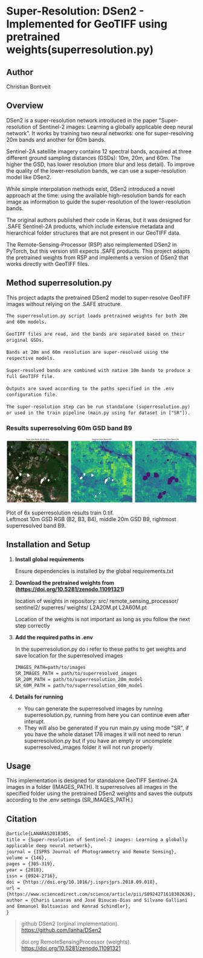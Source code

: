 # Super-Resolution: DSen2 - Implemented for GeoTIFF using pretrained weights(superresolution.py)

Author
----------

Christian Bontveit

## Overview

DSen2 is a super-resolution network introduced in the paper "Super-resolution of Sentinel-2 images: Learning a globally applicable deep neural network".
It works by training two neural networks: one for super-resolving 20m bands and another for 60m bands.

Sentinel-2A satellite imagery contains 12 spectral bands, acquired at three different ground sampling distances (GSDs): 10m, 20m, and 60m. The higher the GSD, has lower resolution (more blur and less detail).
To improve the quality of the lower-resolution bands, we can use a super-resolution model like DSen2.

While simple interpolation methods exist, DSen2 introduced a novel approach at the time: using the available high-resolution bands for each image as information to guide the super-resolution of the lower-resolution bands.

The original authors published their code in Keras, but it was designed for .SAFE Sentinel-2A products, which include extensive metadata and hierarchical folder structures that are not present in our GeoTIFF data.

The Remote-Sensing-Processor (RSP) also reimplemented DSen2 in PyTorch, but this version still expects .SAFE products.
This project adapts the pretrained weights from RSP and implements a version of DSen2 that works directly with GeoTIFF files.

## Method superresolution.py

This project adapts the pretrained DSen2 model to super-resolve GeoTIFF images without relying on the .SAFE structure.

    The superresolution.py script loads pretrained weights for both 20m and 60m models.

    GeoTIFF files are read, and the bands are separated based on their original GSDs.

    Bands at 20m and 60m resolution are super-resolved using the respective models.

    Super-resolved bands are combined with native 10m bands to produce a full GeoTIFF file.

    Outputs are saved according to the paths specified in the .env configuration file.

    The super-resolution step can be run standalone (superresolution.py) or used in the train pipeline (main.py using for dataset in ["SR"]).

### Results superresolving 60m GSD band B9

<img width="800" alt="superresolved_image" src="superres6xresults.png">

Plot of 6x superresolution results train 0.tif.  
Leftmost 10m GSD RGB (B2, B3, B4), middle 20m GSD B9, rightmost superresolved band B9.

## Installation and Setup

1. **Install global requirements**

    Ensure dependencies is installed by the global requirements.txt

2. **Download the pretrained weights from (https://doi.org/10.5281/zenodo.11091321)**

    location of weights in repository:
    src/
        remote_sensing_processor/
            sentinel2/
                superres/
                    weights/
                        L2A20M.pt
                        L2A60M.pt

    Location of the weights is not important as long as you follow the next step correctly

3. **Add the required paths in .env**

    In the superresolution.py do i refer to these paths to get weights
    and save location for the superresolved images

    ```
    IMAGES_PATH=path/to/images
    SR_IMAGES_PATH = path/to/superresolved_images
    SR_20M_PATH = path/to/superresolution_20m_model
    SR_60M_PATH = path/to/superresolution_60m_model
    ```

4. **Details for running**

    - You can generate the superresolved images by running superresolution.py,
    running from here you can continue even after interupt.
    - They will also be generated if you run main.py using mode "SR",
    if you have the whole dataset 176 images it will not need to rerun superresolution.py
    but if you have an empty or uncomplete superresolved_images folder it will not run properly

## Usage

This implementation is designed for standalone GeoTIFF Sentinel-2A images in a folder (IMAGES_PATH).
It superresolves all images in the specified folder using the pretrained DSen2 weights
and saves the outputs according to the .env settings (SR_IMAGES_PATH.)

## Citation

```
@article{LANARAS2018305,
title = {Super-resolution of Sentinel-2 images: Learning a globally applicable deep neural network},
journal = {ISPRS Journal of Photogrammetry and Remote Sensing},
volume = {146},
pages = {305-319},
year = {2018},
issn = {0924-2716},
doi = {https://doi.org/10.1016/j.isprsjprs.2018.09.018},
url = {https://www.sciencedirect.com/science/article/pii/S0924271618302636},
author = {Charis Lanaras and José Bioucas-Dias and Silvano Galliani and Emmanuel Baltsavias and Konrad Schindler},
}
```

> github DSen2 (orginal implementation). https://github.com/lanha/DSen2
>
> doi.org RemoteSensingProcessor (weights). https://doi.org/10.5281/zenodo.11091321